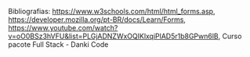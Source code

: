 Bibliografias: https://www.w3schools.com/html/html_forms.asp, https://developer.mozilla.org/pt-BR/docs/Learn/Forms, https://www.youtube.com/watch?v=oO0BSz3hVFU&list=PLGjADNZWxOQIKlxqiPlAD5r1b8GPwn6lB, Curso pacote Full Stack - Danki Code
